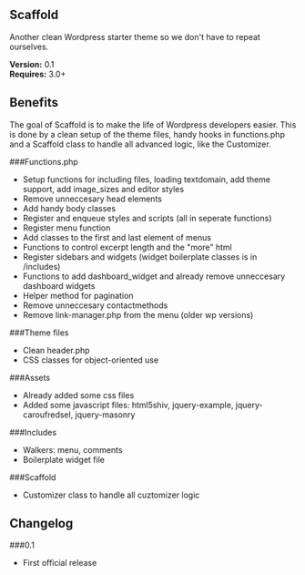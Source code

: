 ## Scaffold

Another clean Wordpress starter theme so we don't have to repeat ourselves.

**Version:** 0.1  
**Requires:** 3.0+  

## Benefits

The goal of Scaffold is to make the life of Wordpress developers easier. This is done by a clean setup of the theme files, handy hooks in functions.php and a Scaffold class to handle all advanced logic, like the Customizer.

###Functions.php
* Setup functions for including files, loading textdomain, add theme support, add image_sizes and editor styles
* Remove unneccesary head elements
* Add handy body classes
* Register and enqueue styles and scripts (all in seperate functions)
* Register menu function
* Add classes to the first and last element of menus
* Functions to control excerpt length and the "more" html
* Register sidebars and widgets (widget boilerplate classes is in /includes)
* Functions to add dashboard_widget and already remove unneccesary dashboard widgets
* Helper method for pagination
* Remove unneccesary contactmethods
* Remove link-manager.php from the menu (older wp versions)

###Theme files
* Clean header.php
* CSS classes for object-oriented use

###Assets
* Already added some css files
* Added some javascript files: html5shiv, jquery-example, jquery-caroufredsel, jquery-masonry

###Includes
* Walkers: menu, comments
* Boilerplate widget file

###Scaffold
* Customizer class to handle all cuztomizer logic

## Changelog

###0.1
* First official release